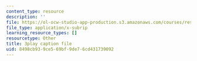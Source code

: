 ```yaml
---
content_type: resource
description: ''
file: https://ol-ocw-studio-app-production.s3.amazonaws.com/courses/res-9-003-brains-minds-and-machines-summer-course-summer-2015/8498cb939ce569bf9de76cd431739092_l1t2_5UZhPA.srt
file_type: application/x-subrip
learning_resource_types: []
resourcetype: Other
title: 3play caption file
uid: 8498cb93-9ce5-69bf-9de7-6cd431739092
---
```

